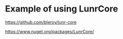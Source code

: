 # Example of using LunrCore

https://github.com/bleroy/lunr-core

https://www.nuget.org/packages/LunrCore/
